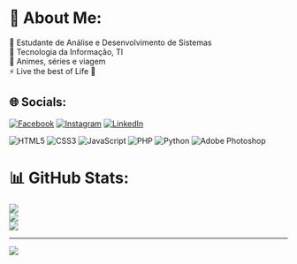 # 💫 About Me:
🔭 Estudante de Análise e Desenvolvimento de Sistemas <br>👯 Tecnologia da Informação, TI<br>🌱 Animes, séries e viagem<br>⚡ Live the best of Life 🍁


## 🌐 Socials:
[![Facebook](https://img.shields.io/badge/Facebook-%231877F2.svg?logo=Facebook&logoColor=white)](https://facebook.com/https://www.facebook.com/victor.pereira.5059/) [![Instagram](https://img.shields.io/badge/Instagram-%23E4405F.svg?logo=Instagram&logoColor=white)](https://instagram.com/https://www.instagram.com/victorderick_/) [![LinkedIn](https://img.shields.io/badge/LinkedIn-%230077B5.svg?logo=linkedin&logoColor=white)](https://linkedin.com/in/https://www.linkedin.com/in/victorderick/) 

![HTML5](https://img.shields.io/badge/html5-%23E34F26.svg?style=for-the-badge&logo=html5&logoColor=white) ![CSS3](https://img.shields.io/badge/css3-%231572B6.svg?style=for-the-badge&logo=css3&logoColor=white) ![JavaScript](https://img.shields.io/badge/javascript-%23323330.svg?style=for-the-badge&logo=javascript&logoColor=%23F7DF1E) ![PHP](https://img.shields.io/badge/php-%23777BB4.svg?style=for-the-badge&logo=php&logoColor=white) ![Python](https://img.shields.io/badge/python-3670A0?style=for-the-badge&logo=python&logoColor=ffdd54) ![Adobe Photoshop](https://img.shields.io/badge/adobe%20photoshop-%2331A8FF.svg?style=for-the-badge&logo=adobe%20photoshop&logoColor=white)
# 📊 GitHub Stats:
![](https://github-readme-stats.vercel.app/api?username=victorderick&theme=shades-of-purple&hide_border=false&include_all_commits=false&count_private=false)<br/>
![](https://github-readme-streak-stats.herokuapp.com/?user=victorderick&theme=shades-of-purple&hide_border=false)<br/>
![](https://github-readme-stats.vercel.app/api/top-langs/?username=victorderick&theme=shades-of-purple&hide_border=false&include_all_commits=false&count_private=false&layout=compact)

---
[![](https://visitcount.itsvg.in/api?id=victorderick&icon=0&color=0)](https://visitcount.itsvg.in)

<!-- Proudly created with GPRM ( https://gprm.itsvg.in ) -->

